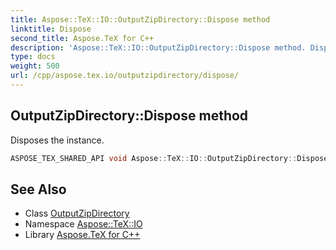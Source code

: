 ```yaml
---
title: Aspose::TeX::IO::OutputZipDirectory::Dispose method
linktitle: Dispose
second_title: Aspose.TeX for C++
description: 'Aspose::TeX::IO::OutputZipDirectory::Dispose method. Disposes the instance in C++.'
type: docs
weight: 500
url: /cpp/aspose.tex.io/outputzipdirectory/dispose/
---
```

## OutputZipDirectory::Dispose method


Disposes the instance.

```cpp
ASPOSE_TEX_SHARED_API void Aspose::TeX::IO::OutputZipDirectory::Dispose() override
```

## See Also

* Class [OutputZipDirectory](../)
* Namespace [Aspose::TeX::IO](../../)
* Library [Aspose.TeX for C++](../../../)
